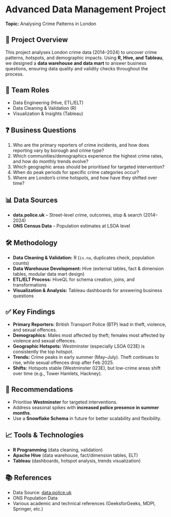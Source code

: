 # Advanced Data Management Project  
**Topic:** Analysing Crime Patterns in London  

## 📌 Project Overview  
This project analyses London crime data (2014–2024) to uncover crime patterns, hotspots, and demographic impacts. Using **R, Hive, and Tableau**, we designed a **data warehouse and data mart** to answer business questions, ensuring data quality and validity checks throughout the process.  

## 👥 Team Roles  
- Data Engineering (Hive, ETL/ELT)  
- Data Cleaning & Validation (R)  
- Visualization & Insights (Tableau)  

## ❓ Business Questions  
1. Who are the primary reporters of crime incidents, and how does reporting vary by borough and crime type?  
2. Which communities/demographics experience the highest crime rates, and how do monthly trends evolve?  
3. Which geographic areas should be prioritised for targeted intervention?  
4. When do peak periods for specific crime categories occur?  
5. Where are London’s crime hotspots, and how have they shifted over time?  

## 📊 Data Sources  
- **data.police.uk** – Street-level crime, outcomes, stop & search (2014–2024)  
- **ONS Census Data** – Population estimates at LSOA level  

## 🛠️ Methodology  
- **Data Cleaning & Validation:** R (`is.na`, duplicates check, population counts)  
- **Data Warehouse Development:** Hive (external tables, fact & dimension tables, modular data mart design)  
- **ETL/ELT Process:** HiveQL for schema creation, joins, and transformations  
- **Visualization & Analysis:** Tableau dashboards for answering business questions  

## ✅ Key Findings  
- **Primary Reporters:** British Transport Police (BTP) lead in theft, violence, and sexual offences.  
- **Demographics:** Males most affected by theft; females most affected by violence and sexual offences.  
- **Geographic Hotspots:** Westminster (especially LSOA 023E) is consistently the top hotspot.  
- **Trends:** Crime peaks in early summer (May–July). Theft continues to rise, while sexual offences drop after Feb 2025.  
- **Shifts:** Hotspots stable (Westminster 023E), but low-crime areas shift over time (e.g., Tower Hamlets, Hackney).  

## 📌 Recommendations  
- Prioritise **Westminster** for targeted interventions.  
- Address seasonal spikes with **increased police presence in summer months**.  
- Use a **Snowflake Schema** in future for better scalability and flexibility.  

## 📈 Tools & Technologies  
- **R Programming** (data cleaning, validation)  
- **Apache Hive** (data warehouse, fact/dimension tables, ELT)  
- **Tableau** (dashboards, hotspot analysis, trends visualization)  

## 📚 References  
- Data Source: [data.police.uk](https://data.police.uk/data/)  
- ONS Population Data  
- Various academic and technical references (GeeksforGeeks, MDPI, Springer, etc.)  
